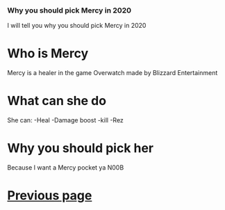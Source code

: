 ### Why you should pick Mercy in 2020
I will tell you why you should pick Mercy in 2020

# Who is Mercy
Mercy is a healer in the game Overwatch made by Blizzard Entertainment

# What can she do
She can:
-Heal
-Damage boost
-kill
-Rez

# Why you should pick her
Because I want a Mercy pocket ya N00B




# [Previous page](https://judeicca.github.io/Index)
